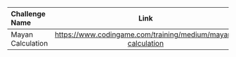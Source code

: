 |Challenge Name|Link|
|:-------------|:----:|
|Mayan Calculation|https://www.codingame.com/training/medium/mayan-calculation|
